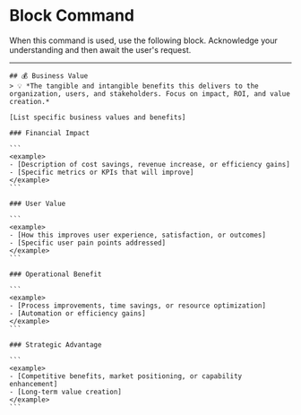 # Block Command

When this command is used, use the following block. Acknowledge your understanding and then await the user's request.

---

``````````
## 💰 Business Value
> 💡 *The tangible and intangible benefits this delivers to the organization, users, and stakeholders. Focus on impact, ROI, and value creation.*

[List specific business values and benefits]

### Financial Impact

```
<example>
- [Description of cost savings, revenue increase, or efficiency gains]
- [Specific metrics or KPIs that will improve]
</example>
```

### User Value

```
<example>
- [How this improves user experience, satisfaction, or outcomes]
- [Specific user pain points addressed]
</example>
```

### Operational Benefit

```
<example>
- [Process improvements, time savings, or resource optimization]
- [Automation or efficiency gains]
</example>
```

### Strategic Advantage

```
<example>
- [Competitive benefits, market positioning, or capability enhancement]
- [Long-term value creation]
</example>
```
``````````
